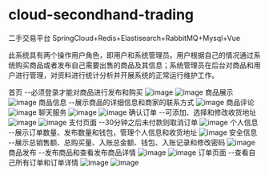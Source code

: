 # cloud-secondhand-trading
二手交易平台  SpringCloud+Redis+Elastisearch+RabbitMQ+Mysql+Vue

此系统具有两个操作用户角色，即用户和系统管理员。用户根据自己的情况通过系统购买商品或者发布自己需要出售的商品及其信息；系统管理员在后台对商品和用户进行管理，对资料进行统计分析并开展系统的正常运行维护工作。

首页  --必须登录才能对商品进行发布和购买
![image](https://github.com/zxb-xhj/cloud-secondhand-trading/assets/109727153/26654026-d66e-47c7-b350-f4828e5edc56)
![image](https://github.com/zxb-xhj/cloud-secondhand-trading/assets/109727153/3d2eb216-f6b6-4bb3-b383-1aebc80c0bf9)
商品展示  
![image](https://github.com/zxb-xhj/cloud-secondhand-trading/assets/109727153/ef8e6072-c869-47c8-afe5-4c8ba91926d0)
商品信息  --展示商品的详细信息和商家的联系方式
![image](https://github.com/zxb-xhj/cloud-secondhand-trading/assets/109727153/2c6a3c84-9f83-4645-a330-4d6eedb4227d)
商品评论
![image](https://github.com/zxb-xhj/cloud-secondhand-trading/assets/109727153/67433768-5dce-4eea-ab54-aecbfbaad604)
聊天服务
![image](https://github.com/zxb-xhj/cloud-secondhand-trading/assets/109727153/13852399-6d25-4b98-8f65-1d64b80661da)
![image](https://github.com/zxb-xhj/cloud-secondhand-trading/assets/109727153/aafbb8f6-56b2-4e4b-8d04-ec42b002abc6)
确认订单  --可添加、选择和修改收货地址
![image](https://github.com/zxb-xhj/cloud-secondhand-trading/assets/109727153/03453e2d-b463-4ff5-8c5e-eaba90060aaf)
![image](https://github.com/zxb-xhj/cloud-secondhand-trading/assets/109727153/53047cd0-5d9c-4ca5-b2a7-dccb193dfec6)
支付页面  --30分钟之后未付款则取消订单
![image](https://github.com/zxb-xhj/cloud-secondhand-trading/assets/109727153/fba25be5-c053-42e8-848d-049b624ae09e)
个人信息  --展示订单数量、发布数量和钱包，管理个人信息和收货地址
![image](https://github.com/zxb-xhj/cloud-secondhand-trading/assets/109727153/03632445-9446-46e6-8d1a-b68527b20f82)
安全信息  --展示总销售额、总购买量、入账总金额、钱包、入账记录和修改密码
![image](https://github.com/zxb-xhj/cloud-secondhand-trading/assets/109727153/7403967f-e793-44b0-86ac-e32a74ad88ab)
商品发布  --发布商品和查看发布商品详情
![image](https://github.com/zxb-xhj/cloud-secondhand-trading/assets/109727153/e94e9da1-cb9b-4077-b8c5-5abdfb00c5ae)
![image](https://github.com/zxb-xhj/cloud-secondhand-trading/assets/109727153/dfac929b-15dd-49cf-84d0-122f5d3bac3e)
订单页面  --查看自己所有订单和订单详情
![image](https://github.com/zxb-xhj/cloud-secondhand-trading/assets/109727153/63800969-baef-47db-8aae-960742329e63)
![image](https://github.com/zxb-xhj/cloud-secondhand-trading/assets/109727153/c30baa4e-7e1f-44a0-b748-d81700ee912e)



